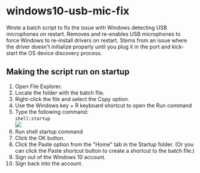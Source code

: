 # windows10-usb-mic-fix
Wrote a batch script to fix the issue with Windows detecting USB microphones on restart. Removes and re-enables USB microphones to force Windows to re-install drivers on restart. Stems from an issue where the driver doesn't initialize properly until you plug it in the port and kick-start the OS device discovery process.

## Making the script run on startup
1. Open File Explorer.
1. Locate the folder with the batch file.
1. Right-click the file and select the Copy option.
1. Use the Windows key + R keyboard shortcut to open the Run command
1. Type the following command:  
	`
		shell:startup
	`  
	![](https://www.windowscentral.com/sites/wpcentral.com/files/styles/w830/public/field/image/2020/04/shell-startup-run.jpg?itok=_sfMwqDC)
1. Run shell startup command
1. Click the OK button.
1. Click the Paste option from the "Home" tab in the Startup folder. (Or you can click the Paste shortcut button to create a shortcut to the batch file.)
1. Sign out of the Windows 10 account.
1. Sign back into the account.


